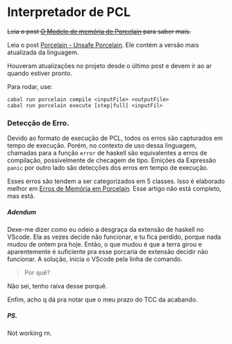 # Interpretador de PCL

~~Leia o post [O Modelo de memória de Porcelain](https://sacolle.github.io/blog/) para saber mais.~~

Leia o post [Porcelain - Unsafe Porcelain](https://sacolle.github.io/blog/posts/porcelain-unsafe-porcelain/). Ele contém a versão mais atualizada da linguagem.

Houveram atualizações no projeto desde o último post e devem ir ao ar quando estiver pronto.

Para rodar, use:
```
cabal run porcelain compile <inputFile> <outputFile>
cabal run porcelain execute [step|full] <inputFil>
```


### Detecção de Erro.

Devido ao formato de execução de PCL, todos os erros são capturados em tempo de execução. Porém, no contexto de uso dessa linguagem, chamadas para a função `error` de haskell são equivalentes a erros de compilação, possivelmente de checagem de tipo. Emições da Expressão `panic` por outro lado são detecções dos erros em tempo de execução.

Esses erros são tendem a ser categorizados em 5 classes. Isso é elaborado melhor em [Erros de Memória em Porcelain](https://sacolle.github.io/blog/posts/porcelain-emulando-os-erros-de-memoria-de-c/). 
Esse artigo não está completo, mas está.


##### Adendum
Dexe-me dizer como eu odeio a desgraça da extensão de haskell no VScode. Ela as vezes decide não funcionar, e tu fica perdido, porque nada mudou de ontem pra hoje. Então, o que mudou é que a terra girou e aparentemente é suficiente pra esse porcaria de extensão decidir não funcionar. A solução, inicia o VScode pela linha de comando. 
> Por quê?

Não sei, tenho raiva desse porquê.

Enfim, acho q dá pra notar que o meu prazo do TCC da acabando.

##### PS.

Not working rn.
